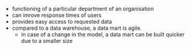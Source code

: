 - functioning of a particular department of an organisation 
- can imrove response times of users 
- provides easy access to requested data 
- compared to a data warehouse, a data mart is agile. 
	- in case of a change in the model, a data mart can be built quicker due to a smaller size
